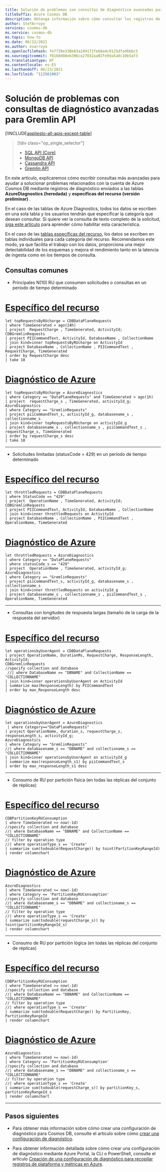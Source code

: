 ```yaml
---
title: Solución de problemas con consultas de diagnóstico avanzadas para Gremlin API
titleSuffix: Azure Cosmos DB
description: Obtenga información sobre cómo consultar los registros de diagnóstico para solucionar problemas de los datos almacenados en Azure Cosmos DB para Gremlin API.
author: StefArroyo
services: cosmos-db
ms.service: cosmos-db
ms.topic: how-to
ms.date: 06/12/2021
ms.author: esarroyo
ms.openlocfilehash: fe7739e338b83a249172fe68a4c8125dfad6bbc5
ms.sourcegitcommit: f0168d80eb396ce27032aa02fe9da5a0c10b5af3
ms.translationtype: HT
ms.contentlocale: es-ES
ms.lasthandoff: 06/23/2021
ms.locfileid: "112561003"
---
```

# <a name="troubleshoot-issues-with-advanced-diagnostics-queries-for-gremlin-api"></a>Solución de problemas con consultas de diagnóstico avanzadas para Gremlin API

[!INCLUDE[appliesto-all-apis-except-table](includes/appliesto-all-apis-except-table.md)]

> [!div class="op_single_selector"]
> * [SQL API (Core)](cosmos-db-advanced-queries.md)
> * [MongoDB API](queries-mongo.md)
> * [Cassandra API](queries-cassandra.md)
> * [Gremlin API](queries-gremlin.md)
>

En este artículo, explicaremos cómo escribir consultas más avanzadas para ayudar a solucionar problemas relacionados con la cuenta de Azure Cosmos DB mediante registros de diagnóstico enviados a las tablas **AzureDiagnostics (heredada)** y **específicas del recurso (versión preliminar)** .

En el caso de las tablas de Azure Diagnostics, todos los datos se escriben en una sola tabla y los usuarios tendrán que especificar la categoría que desean consultar. Si quiere ver la consulta de texto completo de la solicitud, [siga este artículo](cosmosdb-monitor-resource-logs.md#full-text-query) para aprender cómo habilitar esta característica.

En el caso de las [tablas específicas del recurso](cosmosdb-monitor-resource-logs.md#create-setting-portal), los datos se escriben en tablas individuales para cada categoría del recurso. Recomendamos este modo, ya que facilita el trabajo con los datos, proporciona una mejor detectabilidad de los esquemas y mejora el rendimiento tanto en la latencia de ingesta como en los tiempos de consulta.

## <a name="common-queries"></a>Consultas comunes

- Principales N(10) RU que consumen solicitudes o consultas en un período de tiempo determinado

# <a name="resource-specific"></a>[Específico del recurso](#tab/resource-specific)

   ```Kusto
   let topRequestsByRUcharge = CDBDataPlaneRequests 
   | where TimeGenerated > ago(24h)
   | project  RequestCharge , TimeGenerated, ActivityId;
   CDBGremlinRequests
   | project PIICommandText, ActivityId, DatabaseName , CollectionName
   | join kind=inner topRequestsByRUcharge on ActivityId
   | project DatabaseName , CollectionName , PIICommandText , RequestCharge, TimeGenerated
   | order by RequestCharge desc
   | take 10
   ```
# <a name="azure-diagnostics"></a>[Diagnóstico de Azure](#tab/azure-diagnostics)

   ```Kusto
   let topRequestsByRUcharge = AzureDiagnostics
   | where Category == "DataPlaneRequests" and TimeGenerated > ago(1h)
   | project  requestCharge_s , TimeGenerated, activityId_g;
   AzureDiagnostics
   | where Category == "GremlinRequests"
   | project piiCommandText_s, activityId_g, databasename_s , collectionname_s
   | join kind=inner topRequestsByRUcharge on activityId_g
   | project databasename_s , collectionname_s , piiCommandText_s , requestCharge_s, TimeGenerated
   | order by requestCharge_s desc
   | take 10
   ```    
---

- Solicitudes limitadas (statusCode = 429) en un período de tiempo determinado 

# <a name="resource-specific"></a>[Específico del recurso](#tab/resource-specific)
   ```Kusto
   let throttledRequests = CDBDataPlaneRequests
   | where StatusCode == "429"
   | project  OperationName , TimeGenerated, ActivityId;
   CDBGremlinRequests
   | project PIICommandText, ActivityId, DatabaseName , CollectionName
   | join kind=inner throttledRequests on ActivityId
   | project DatabaseName , CollectionName , PIICommandText , OperationName, TimeGenerated
   ```
# <a name="azure-diagnostics"></a>[Diagnóstico de Azure](#tab/azure-diagnostics)
   ```Kusto
   let throttledRequests = AzureDiagnostics
   | where Category == "DataPlaneRequests"
   | where statusCode_s == "429"
   | project  OperationName , TimeGenerated, activityId_g;
   AzureDiagnostics
   | where Category == "GremlinRequests"
   | project piiCommandText_s, activityId_g, databasename_s , collectionname_s
   | join kind=inner throttledRequests on activityId_g
   | project databasename_s , collectionname_s , piiCommandText_s , OperationName, TimeGenerated
   ```    
---

- Consultas con longitudes de respuesta largas (tamaño de la carga de la respuesta del servidor)

# <a name="resource-specific"></a>[Específico del recurso](#tab/resource-specific)
   ```Kusto
   let operationsbyUserAgent = CDBDataPlaneRequests
   | project OperationName, DurationMs, RequestCharge, ResponseLength, ActivityId;
   CDBGremlinRequests
   //specify collection and database
    //| where DatabaseName == "DBNAME" and CollectionName == "COLLECTIONNAME"
   | join kind=inner operationsbyUserAgent on ActivityId
   | summarize max(ResponseLength) by PIICommandText
   | order by max_ResponseLength desc
   ```

# <a name="azure-diagnostics"></a>[Diagnóstico de Azure](#tab/azure-diagnostics)
   ```Kusto
   let operationsbyUserAgent = AzureDiagnostics
    | where Category=="DataPlaneRequests"
   | project OperationName, duration_s, requestCharge_s, responseLength_s, activityId_g;
   AzureDiagnostics
   | where Category == "GremlinRequests"
   //| where databasename_s == "DBNAME" and collectioname_s == "COLLECTIONNAME"
   | join kind=inner operationsbyUserAgent on activityId_g
   | summarize max(responseLength_s1) by piiCommandText_s
   | order by max_responseLength_s1 desc
   ```    
---

- Consumo de RU por partición física (en todas las réplicas del conjunto de réplicas)

# <a name="resource-specific"></a>[Específico del recurso](#tab/resource-specific)
   ```Kusto
   CDBPartitionKeyRUConsumption
   | where TimeGenerated >= now(-1d)
   //specify collection and database
   //| where DatabaseName == "DBNAME" and CollectionName == "COLLECTIONNAME"
   // filter by operation type
   //| where operationType_s == 'Create'
   | summarize sum(todouble(RequestCharge)) by toint(PartitionKeyRangeId)
   | render columnchart
   ```
# <a name="azure-diagnostics"></a>[Diagnóstico de Azure](#tab/azure-diagnostics)
   ```Kusto
   AzureDiagnostics
   | where TimeGenerated >= now(-1d)
   | where Category == 'PartitionKeyRUConsumption'
   //specify collection and database
   //| where databasename_s == "DBNAME" and collectioname_s == "COLLECTIONNAME"
   // filter by operation type
   //| where operationType_s == 'Create'
   | summarize sum(todouble(requestCharge_s)) by toint(partitionKeyRangeId_s)
   | render columnchart  
   ```    
---

- Consumo de RU por partición lógica (en todas las réplicas del conjunto de réplicas)

# <a name="resource-specific"></a>[Específico del recurso](#tab/resource-specific)
   ```Kusto
   CDBPartitionKeyRUConsumption
   | where TimeGenerated >= now(-1d)
   //specify collection and database
   //| where DatabaseName == "DBNAME" and CollectionName == "COLLECTIONNAME"
   // filter by operation type
   //| where operationType_s == 'Create'
   | summarize sum(todouble(RequestCharge)) by PartitionKey, PartitionKeyRangeId
   | render columnchart  
   ```
# <a name="azure-diagnostics"></a>[Diagnóstico de Azure](#tab/azure-diagnostics)
   ```Kusto
   AzureDiagnostics
   | where TimeGenerated >= now(-1d)
   | where Category == 'PartitionKeyRUConsumption'
   //specify collection and database
   //| where databasename_s == "DBNAME" and collectioname_s == "COLLECTIONNAME"
   // filter by operation type
   //| where operationType_s == 'Create'
   | summarize sum(todouble(requestCharge_s)) by partitionKey_s, partitionKeyRangeId_s
   | render columnchart  
   ```
---

## <a name="next-steps"></a>Pasos siguientes 
* Para obtener más información sobre cómo crear una configuración de diagnóstico para Cosmos DB, consulte el artículo sobre cómo [crear una configuración de diagnóstico](cosmosdb-monitor-resource-logs.md).

* Para obtener información detallada sobre cómo crear una configuración de diagnóstico mediante Azure Portal, la CLI o PowerShell, consulte el artículo [Creación de una configuración de diagnóstico para recopilar registros de plataforma y métricas en Azure](../azure-monitor/essentials/diagnostic-settings.md).